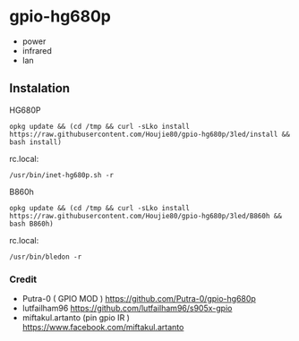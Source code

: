 # gpio-hg680p
- power
- infrared
- lan


## Instalation
HG680P
```
opkg update && (cd /tmp && curl -sLko install https://raw.githubusercontent.com/Houjie80/gpio-hg680p/3led/install && bash install)
```

rc.local:

```
/usr/bin/inet-hg680p.sh -r
```
B860h
```
opkg update && (cd /tmp && curl -sLko install https://raw.githubusercontent.com/Houjie80/gpio-hg680p/3led/B860h && bash B860h)
```

rc.local:

```
/usr/bin/bledon -r
```

### Credit

- Putra-0 ( GPIO MOD )
https://github.com/Putra-0/gpio-hg680p
- lutfailham96 https://github.com/lutfailham96/s905x-gpio
- miftakul.artanto (pin gpio IR )
  https://www.facebook.com/miftakul.artanto
